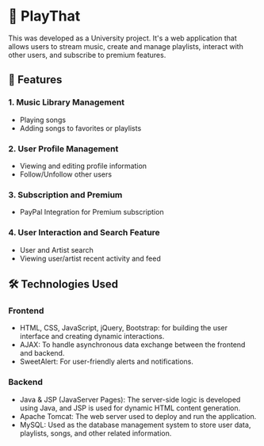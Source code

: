 # 🎵 PlayThat
This was developed as a University project. It's a web application that allows users to stream music, create and manage playlists, interact with other users, and subscribe to premium features.

## 🚀 Features

### 1. Music Library Management
- Playing songs
- Adding songs to favorites or playlists

### 2. User Profile Management
- Viewing and editing profile information
- Follow/Unfollow other users

### 3. Subscription and Premium
- PayPal Integration for Premium subscription

### 4. User Interaction and Search Feature
- User and Artist search
- Viewing user/artist recent activity and feed

## 🛠️ Technologies Used
### Frontend
- HTML, CSS, JavaScript, jQuery, Bootstrap: for building the user interface and creating dynamic interactions.
- AJAX: To handle asynchronous data exchange between the frontend and backend.
- SweetAlert: For user-friendly alerts and notifications.

### Backend
- Java & JSP (JavaServer Pages): The server-side logic is developed using Java, and JSP is used for dynamic HTML content generation.
- Apache Tomcat: The web server used to deploy and run the application.
- MySQL: Used as the database management system to store user data, playlists, songs, and other related information.
